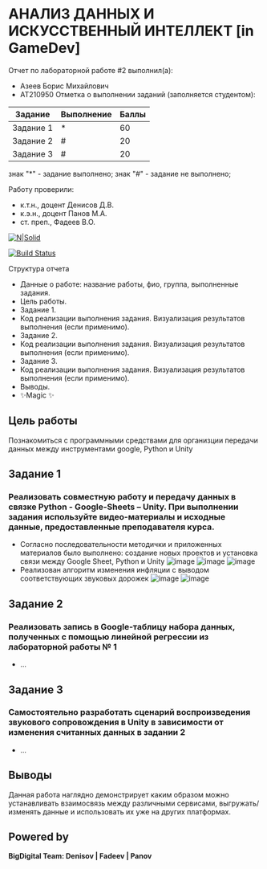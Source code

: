 # АНАЛИЗ ДАННЫХ И ИСКУССТВЕННЫЙ ИНТЕЛЛЕКТ [in GameDev]
Отчет по лабораторной работе #2 выполнил(а):
- Азеев Борис Михайлович
- АТ210950
Отметка о выполнении заданий (заполняется студентом):

| Задание | Выполнение | Баллы |
| ------ | ------ | ------ |
| Задание 1 | * | 60 |
| Задание 2 | # | 20 |
| Задание 3 | # | 20 |

знак "*" - задание выполнено; знак "#" - задание не выполнено;

Работу проверили:
- к.т.н., доцент Денисов Д.В.
- к.э.н., доцент Панов М.А.
- ст. преп., Фадеев В.О.

[![N|Solid](https://cldup.com/dTxpPi9lDf.thumb.png)](https://nodesource.com/products/nsolid)

[![Build Status](https://travis-ci.org/joemccann/dillinger.svg?branch=master)](https://travis-ci.org/joemccann/dillinger)

Структура отчета

- Данные о работе: название работы, фио, группа, выполненные задания.
- Цель работы.
- Задание 1.
- Код реализации выполнения задания. Визуализация результатов выполнения (если применимо).
- Задание 2.
- Код реализации выполнения задания. Визуализация результатов выполнения (если применимо).
- Задание 3.
- Код реализации выполнения задания. Визуализация результатов выполнения (если применимо).
- Выводы.
- ✨Magic ✨

## Цель работы
Познакомиться с программными средствами для организции передачи данных между инструментами google, Python и Unity

## Задание 1
### Реализовать совместную работу и передачу данных в связке Python - Google-Sheets – Unity. При выполнении задания используйте видео-материалы и исходные данные, предоставленные преподавателя курса.
 - Согласно последовательности методички и приложенных материалов было выполнено: создание новых проектов и установка связи между Google Sheet, Python и Unity
![image](https://user-images.githubusercontent.com/114149527/194495488-846ddf47-fb5e-45b8-ad24-9c3b504c40b3.png)
![image](https://user-images.githubusercontent.com/114149527/194495589-1920f35c-8398-438f-bd49-f8f53864be29.png)
![image](https://user-images.githubusercontent.com/114149527/194495676-391f1d15-fb8a-4138-a5a2-ee540b389bc5.png)
 - Реализован алгоритм изменения инфляции с выводом соответствующих звуковых дорожек
![image](https://user-images.githubusercontent.com/114149527/194496219-0b701ead-5d37-4c5f-8e7b-4639e4d21c0e.png)
![image](https://user-images.githubusercontent.com/114149527/194496311-428544ce-9939-4e4c-9ef8-6d489d54cb65.png)



## Задание 2
### Реализовать запись в Google-таблицу набора данных, полученных с помощью линейной регрессии из лабораторной работы № 1
 - ...
## Задание 3
### Самостоятельно разработать сценарий воспроизведения звукового сопровождения в Unity в зависимости от изменения считанных данных в задании 2
 - ...

## Выводы

Данная работа наглядно демонстрирует каким образом можно устанавливать взаимосвязь между различными сервисами, выгружать/изменять данные и использовать их уже на других платформах.

## Powered by

**BigDigital Team: Denisov | Fadeev | Panov**
